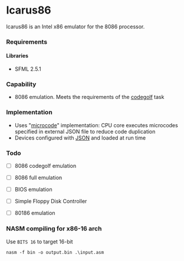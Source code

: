 # Icarus86

Icarus86 is an Intel x86 emulator for the 8086 processor.

### Requirements

#### Libraries
 - SFML 2.5.1

### Capability
 - 8086 emulation. Meets the requirements of the [codegolf](https://codegolf.stackexchange.com/questions/4732/emulate-an-intel-8086-cpu) task
 
### Implementation
 - Uses "[microcode](CPU_JSON.MD)" implementation: CPU core executes microcodes specified in external JSON file to reduce code duplication
 - Devices configured with [JSON](DEVICES_JSON.MD) and loaded at run time
 
### Todo

 - [ ] 8086 codegolf emulation
 - [ ] 8086 full emulation
 - [ ] BIOS emulation
 - [ ] Simple Floppy Disk Controller
 - [ ] 80186 emulation

 
### NASM compiling for x86-16 arch

Use
```BITS 16``` to target 16-bit
 
```nasm -f bin -o output.bin .\input.asm```